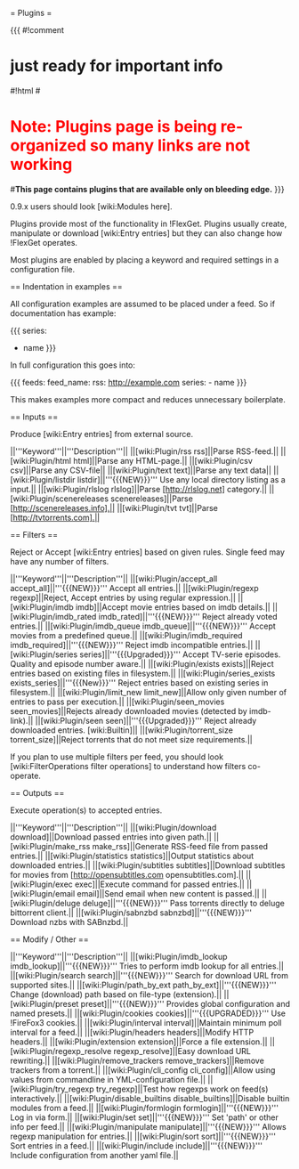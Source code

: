 = Plugins =

{{{
#!comment

# just ready for important info

#!html
#<h1 style="text-align: left; color: red">Note: Plugins page is being re-organized so many links are not working</h1>
#<b>This page contains plugins that are available only on bleeding edge.</b> 
}}}

0.9.x users should look [wiki:Modules here].


Plugins provide most of the functionality in !FlexGet. Plugins usually create, manipulate or download [wiki:Entry entries] but they can also change how !FlexGet operates.

Most plugins are enabled by placing a keyword and required settings in a configuration file.

== Indentation in examples ==

All configuration examples are assumed to be placed under a feed. So if documentation has example:

{{{
series:
  - name
}}}

In full configuration this goes into:

{{{
feeds:
  feed_name:
    rss: http://example.com
    series:
      - name
}}}

This makes examples more compact and reduces unnecessary boilerplate.

== Inputs ==

Produce [wiki:Entry entries] from external source.

||'''Keyword'''||'''Description'''||
||[wiki:Plugin/rss rss]||Parse RSS-feed.||
||[wiki:Plugin/html html]||Parse any HTML-page.||
||[wiki:Plugin/csv csv]||Parse any CSV-file||
||[wiki:Plugin/text text]||Parse any text data||
||[wiki:Plugin/listdir listdir]||'''{{{NEW}}}''' Use any local directory listing as a input.||
||[wiki:Plugin/rlslog rlslog]||Parse [http://rlslog.net] category.||
||[wiki:Plugin/scenereleases scenereleases]||Parse [http://scenereleases.info].||
||[wiki:Plugin/tvt tvt]||Parse [http://tvtorrents.com].||

== Filters ==

Reject or Accept [wiki:Entry entries] based on given rules. Single feed may have any number of filters.

||'''Keyword'''||'''Description'''||
||[wiki:Plugin/accept_all accept_all]||'''{{{NEW}}}'''  Accept all entries.||
||[wiki:Plugin/regexp regexp]||Reject, Accept entries by using regular expression.||
||[wiki:Plugin/imdb imdb]||Accept movie entries based on imdb details.||
||[wiki:Plugin/imdb_rated imdb_rated]||'''{{{NEW}}}''' Reject already voted entries.||
||[wiki:Plugin/imdb_queue imdb_queue]||'''{{{NEW}}}''' Accept movies from a predefined queue.||
||[wiki:Plugin/imdb_required imdb_required]||'''{{{NEW}}}''' Reject imdb incompatible entries.||
||[wiki:Plugin/series series]||'''{{{Upgraded}}}''' Accept TV-serie episodes. Quality and episode number aware.||
||[wiki:Plugin/exists exists]||Reject entries based on existing files in filesystem.||
||[wiki:Plugin/series_exists exists_series]||'''{{{New}}}''' Reject entries based on existing series in filesystem.||
||[wiki:Plugin/limit_new limit_new]||Allow only given number of entries to pass per execution.||
||[wiki:Plugin/seen_movies seen_movies]||Rejects already downloaded movies (detected by imdb-link).||
||[wiki:Plugin/seen seen]||'''{{{Upgraded}}}''' Reject already downloaded entries. [wiki:Builtin]||
||[wiki:Plugin/torrent_size torrent_size]||Reject torrents that do not meet size requirements.||

If you plan to use multiple filters per feed, you should look [wiki:FilterOperations filter operations] to understand how filters co-operate.

== Outputs ==

Execute operation(s) to accepted entries.

||'''Keyword'''||'''Description'''||
||[wiki:Plugin/download download]||Download passed entries into given path.||
||[wiki:Plugin/make_rss make_rss]||Generate RSS-feed file from passed entries.||
||[wiki:Plugin/statistics statistics]||Output statistics about downloaded entries.||
||[wiki:Plugin/subtitles subtitles]||Download subtitles for movies from [http://opensubtitles.com opensubtitles.com].||
||[wiki:Plugin/exec exec]||Execute command for passed entries.||
||[wiki:Plugin/email email]||Send email when new content is passed.||
||[wiki:Plugin/deluge deluge]||'''{{{NEW}}}'''  Pass torrents directly to deluge bittorrent client.||
||[wiki:Plugin/sabnzbd sabnzbd]||'''{{{NEW}}}'''  Download nzbs with SABnzbd.||

== Modify / Other ==

||'''Keyword'''||'''Description'''||
||[wiki:Plugin/imdb_lookup imdb_lookup]||'''{{{NEW}}}'''  Tries to perform imdb lookup for all entries.||
||[wiki:Plugin/search search]||'''{{{NEW}}}'''  Search for download URL from supported sites.||
||[wiki:Plugin/path_by_ext path_by_ext]||'''{{{NEW}}}'''  Change (download) path based on file-type (extension).||
||[wiki:Plugin/preset preset]||'''{{{NEW}}}'''  Provides global configuration and named presets.||
||[wiki:Plugin/cookies cookies]||'''{{{UPGRADED}}}''' Use !FireFox3 cookies.||
||[wiki:Plugin/interval interval]||Maintain minimum poll interval for a feed.||
||[wiki:Plugin/headers headers]||Modify HTTP headers.||
||[wiki:Plugin/extension extension]||Force a file extension.||
||[wiki:Plugin/regexp_resolve regexp_resolve]||Easy download URL rewriting.||
||[wiki:Plugin/remove_trackers remove_trackers]||Remove trackers from a torrent.||
||[wiki:Plugin/cli_config cli_config]||Allow using values from commandline in YML-configuration file.||
||[wiki:Plugin/try_regexp try_regexp]||Test how regexps work on feed(s) interactively.||
||[wiki:Plugin/disable_builtins disable_builtins]||Disable builtin modules from a feed.||
||[wiki:Plugin/formlogin formlogin]||'''{{{NEW}}}'''  Log in via form.||
||[wiki:Plugin/set set]||'''{{{NEW}}}'''  Set 'path' or other info per feed.||
||[wiki:Plugin/manipulate manipulate]||'''{{{NEW}}}'''  Allows regexp manipulation for entries.||
||[wiki:Plugin/sort sort]||'''{{{NEW}}}'''  Sort entries in a feed.||
||[wiki:Plugin/include include]||'''{{{NEW}}}'''  Include configuration from another yaml file.||
